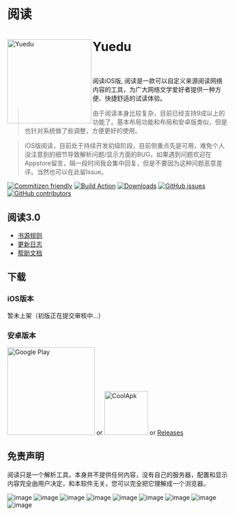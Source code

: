 # 阅读

<div>
  <img width="192" height="192" align="left" src="./images/Icon.png" alt="Yuedu"/>
  <h1>Yuedu</h1>
  <br>
  <p>阅读iOS版, 阅读是一款可以自定义来源阅读网络内容的工具，为广大网络文学爱好者提供一种方便、快捷舒适的试读体验。</p>
</div>

> 由于阅读本身比较复杂，目前已经支持9成以上的功能了。基本布局功能和布局和安卓版类似，但是也针对系统做了些调整，方便更好的使用。

> iOS版阅读，目前处于持续开发初级阶段，目前侧重点先是可用，难免个人没注意到的细节导致解析问题/显示方面的BUG，如果遇到问题欢迎在Appstore留言，隔一段时间我会集中回复，但是不要因为这种问题恶意差评。当然也可以在此留Issue。


[![Commitizen friendly](https://img.shields.io/badge/commitizen-friendly-brightgreen.svg)](http://commitizen.github.io/cz-cli/)
[![Build Action](https://github.com/gedoor/legado/workflows/Android%20CI/badge.svg)](https://github.com/gedoor/legado/actions)
[![Downloads](https://img.shields.io/github/downloads/gedoor/legado/total.svg)](https://github.com/gedoor/legado/releases/latest)
[![GitHub issues](https://img.shields.io/github/issues/gedoor/legado)](https://github.com/gedoor/legado/issues)
[![GitHub contributors](https://img.shields.io/github/contributors/gedoor/legado)](https://github.com/gedoor/legado/graphs/contributors)


## 阅读3.0
* [书源规则](https://alanskycn.gitee.io/teachme/)
* [更新日志](/app/src/main/assets/updateLog.md)
* [帮助文档](/app/src/main/assets/help/appHelp.md)

## 下载

### iOS版本

暂未上架（初版正在提交审核中...）

### 安卓版本

<a href="https://play.google.com/store/apps/details?id=io.legado.play.release"><img width="200px" alt="Google Play" src="https://play.google.com/intl/en_us/badges/static/images/badges/en_badge_web_generic.png"/></a> or <a href="https://www.coolapk.com/apk/io.legado.app.release"><img width="100px" height="100px" alt="CoolApk" src="https://github.com/Celeter/build/raw/master/.github/scripts/coolapk.png"/></a> or [Releases](https://github.com/gedoor/legado/releases/latest)


## 免责声明
阅读只是一个解析工具，本身并不提供任何内容，没有自己的服务器，配置和显示内容完全由用户决定，和本软件无关，您可以完全把它理解成一个浏览器。

![image](./images/IMG_6613.PNG)
![image](./images/IMG_6612.PNG)
![image](./images/IMG_6611.PNG)
![image](./images/IMG_6610.PNG)
![image](./images/IMG_6614.PNG)
![image](./images/IMG_6615.PNG)
![image](./images/IMG_0194.PNG)
![image](./images/IMG_0207.PNG)
![image](./images/IMG_0195.PNG)


